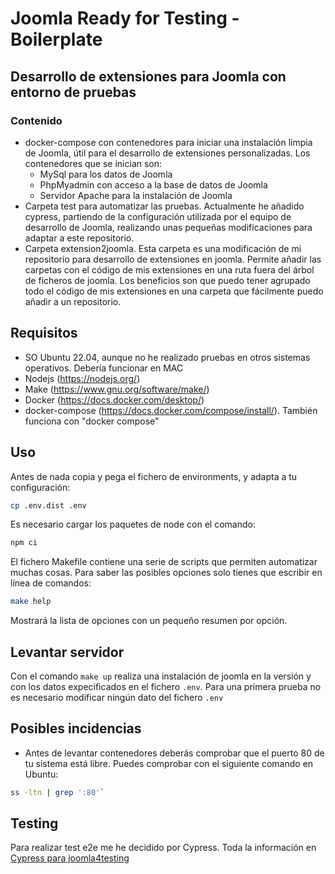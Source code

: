 # Joomla Ready for Testing - Boilerplate

## Desarrollo de extensiones para Joomla con entorno de pruebas

### Contenido

- docker-compose con contenedores para iniciar una instalación limpia de Joomla, útil para el desarrollo de extensiones personalizadas. Los contenedores que se inician son:
    - MySql para los datos de Joomla
    - PhpMyadmin con acceso a la base de datos de Joomla
    - Servidor Apache para la instalación de Joomla
- Carpeta test para automatizar las pruebas. Actualmente he añadido cypress, partiendo de la configuración utilizada por el equipo de desarrollo de Joomla, realizando unas pequeñas modificaciones para adaptar a este repositorio.
- Carpeta extension2joomla. Esta carpeta es una modificación de mi repositorio para desarrollo de extensiones en joomla. Permite añadir las carpetas con el código de mis extensiones en una ruta fuera del árbol de ficheros de joomla. Los beneficios son que puedo tener agrupado todo el código de mis extensiones en una carpeta que fácilmente puedo añadir a un repositorio.

## Requisitos

- SO Ubuntu 22.04, aunque no he realizado pruebas en otros sistemas operativos. Debería funcionar en MAC
- Nodejs (https://nodejs.org/)
- Make (https://www.gnu.org/software/make/)
- Docker (https://docs.docker.com/desktop/)
- docker-compose (https://docs.docker.com/compose/install/). También funciona con "docker compose"

## Uso

Antes de nada copia y pega el fichero de environments, y adapta a tu configuración:

```bash
cp .env.dist .env
```

Es necesario cargar los paquetes de node con el comando:

```bash
npm ci
```


El fichero Makefile contiene una serie de scripts que permiten automatizar muchas cosas. Para saber las posibles opciones solo tienes que escribir en línea de comandos:

```bash
make help
```

Mostrará la lista de opciones con un pequeño resumen por opción.

## Levantar servidor

Con el comando `make up` realiza una instalación de joomla en la versión y con los datos expecificados en el fichero `.env`. Para una primera prueba no es necesario modificar ningún dato del fichero `.env`

## Posibles incidencias

- Antes de levantar contenedores deberás comprobar que el puerto 80 de tu sistema está libre. Puedes comprobar con el siguiente comando en Ubuntu:
```bash
ss -ltn | grep ':80'`
```

## Testing

Para realizar test e2e me he decidido por Cypress. Toda la información en [Cypress para joomla4testing](./test/README.md)